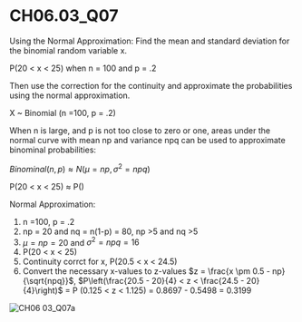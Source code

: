 # CH06.03_Q07 #

Using the Normal Approximation: Find the mean and standard deviation for the binomial random variable x.

P(20 < x < 25) when n = 100 and p = .2

Then use the correction for the continuity and approximate the probabilities using the normal approximation.

X ~ Binomial (n =100, p = .2)

When n is large, and p is not too close to zero or one, areas under the normal curve with mean np and variance npq can be used to approximate binominal probabilities:

$Binominal(n,p) \approx N(\mu = np, \sigma^2 = npq)$

P(20 < x < 25) $\approx$ P()


Normal Approximation:
1. n =100, p = .2
2. np = 20 and nq = n(1-p) = 80, np >5 and nq >5
3. $\mu = np = 20$ and $\sigma^2 = npq = 16$
4. P(20 < x < 25)
5. Continuity corrct for x, P(20.5 < x < 24.5)
6. Convert the necessary x-values to z-values
  $z = \frac{x \pm 0.5 - np}{\sqrt{npq}}$, 
$P\left(\frac{20.5 - 20}{4} < z < \frac{24.5 - 20}{4}\right)$
= P (0.125 < z < 1.125) = 0.8697 - 0.5498 = 0.3199

![CH06 03_Q07a](https://github.com/user-attachments/assets/7484abca-f0c6-4a57-ac09-eb89ddb6e25b)



